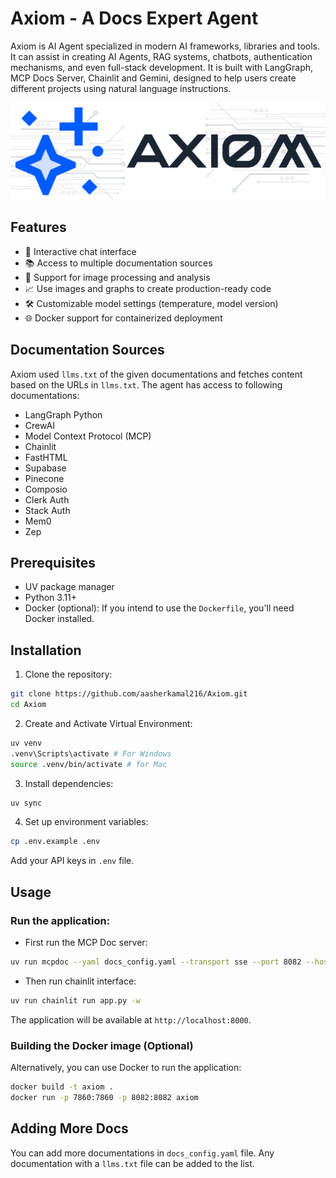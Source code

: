 # Axiom - A Docs Expert Agent

Axiom is AI Agent specialized in modern AI frameworks, libraries and tools. It can assist in creating AI Agents, RAG systems, chatbots, authentication mechanisms, and even full-stack development. It is built with LangGraph, MCP Docs Server, Chainlit and Gemini, designed to help users create different projects using natural language instructions.

![AxiomAgent](/public/axiom.png)

## Features

- 🤖 Interactive chat interface
- 📚 Access to multiple documentation sources
- 🎨 Support for image processing and analysis
- 📈 Use images and graphs to create production-ready code
- 🛠️ Customizable model settings (temperature, model version)
- 🌐 Docker support for containerized deployment

## Documentation Sources

Axiom used `llms.txt` of the given documentations and fetches content based on the URLs in `llms.txt`.
The agent has access to following documentations:
- LangGraph Python
- CrewAI
- Model Context Protocol (MCP)
- Chainlit
- FastHTML
- Supabase
- Pinecone
- Composio
- Clerk Auth
- Stack Auth
- Mem0
- Zep

## Prerequisites

*   UV package manager
*   Python 3.11+
*   Docker (optional): If you intend to use the `Dockerfile`, you'll need Docker installed.

## Installation

1. Clone the repository:
```bash
git clone https://github.com/aasherkamal216/Axiom.git
cd Axiom
```

2. Create and Activate Virtual Environment:
```bash
uv venv
.venv\Scripts\activate # For Windows
source .venv/bin/activate # for Mac
```

3. Install dependencies:
```bash
uv sync
```

4. Set up environment variables:
```bash
cp .env.example .env
```
Add your API keys in `.env` file. 

## Usage
### Run the application:
- First run the MCP Doc server:
```bash
uv run mcpdoc --yaml docs_config.yaml --transport sse --port 8082 --host localhost
```
- Then run chainlit interface:
```bash
uv run chainlit run app.py -w
```

The application will be available at `http://localhost:8000`.

### Building the Docker image (Optional)
Alternatively, you can use Docker to run the application:
```bash
docker build -t axiom .
docker run -p 7860:7860 -p 8082:8082 axiom
```

## Adding More Docs
You can add more documentations in `docs_config.yaml` file. Any documentation with a `llms.txt` file can be added to the list.

